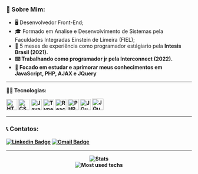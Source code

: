 ### 👦  Sobre Mim:

-   🖥️  Desenvolvedor Front-End;
-   🎓  Formado em Analise e Desenvolvimento de Sistemas pela Faculdades Integradas Einstein de Limeira (FIEL);
-   📁 5 meses de experiência como programador estágiario pela <strong>Intesis Brasil (2021).
-   ⌨️  Trabalhando como programador jr pela <strong>Interconnect (2022).
-   🔭  Focado em estudar e aprimorar meus conhecimentos em JavaScript, PHP, AJAX e JQuery
  
<hr />
  
  🧑‍💻  Tecnologias: 	
  
<p align="left">
  <img alt="HTML5" src="https://img.shields.io/badge/html5-%23E34F26.svg?&style=for-the-badge&logo=html5&logoColor=white" height="30"/>
  <img alt="CSS3" src="https://img.shields.io/badge/css3-%231572B6.svg?&style=for-the-badge&logo=css3&logoColor=white" height="30"/>
  <img alt="JavaScript" src="https://img.shields.io/badge/javascript-%23323330.svg?&style=for-the-badge&logo=javascript&logoColor=%23F7DF1E" height="30"/>
  <img alt="TypeScript" src="https://img.shields.io/badge/typescript-%23007ACC.svg?&style=for-the-badge&logo=typescript&logoColor=white" height="30" />
  <img alt="React" src="https://img.shields.io/badge/react-%2320232a.svg?&style=for-the-badge&logo=react&logoColor=%2361DAFB" height="30"/>
  <img alt="PHP" src="https://img.shields.io/badge/PHP-777BB4?style=for-the-badge&logo=php&logoColor=white" height="30"/>
  <img alt="JQuery" src="https://img.shields.io/badge/jQuery-0769AD?style=for-the-badge&logo=jquery&logoColor=white" height="30"/>
  <img alt="JQuery" src="https://img.shields.io/badge/MySQL-00000F?style=for-the-badge&logo=mysql&logoColor=white" height="31"/>
  <hr />

### :telephone_receiver: Contatos: 
[![Linkedin Badge](https://img.shields.io/badge/-Matheus%20Pilon-0a66c2?style=flat-square&logo=Linkedin&logoColor=white&link=https://www.linkedin.com/in/matheus-pilon-b0297b191/)](https://www.linkedin.com/in/matheus-pilon-b0297b191/) 
[![Gmail Badge](https://img.shields.io/badge/-mbpilon@gmail.com-9c0000?style=flat-square&logo=Gmail&logoColor=white&link=mailto:mbpilon@gmail.com)](mailto:mbpilon@gmail.com)

<hr />

<p align="center">
  <img alt="Stats" src="https://github-readme-stats.vercel.app/api?username=MatheusBPilon&show_icons=true&theme=dracula" />
  <br />
  <img alt="Most used techs" src="https://github-readme-stats.vercel.app/api/top-langs/?username=MatheusBPilon&layout=compact&theme=dracula" />
</p>
